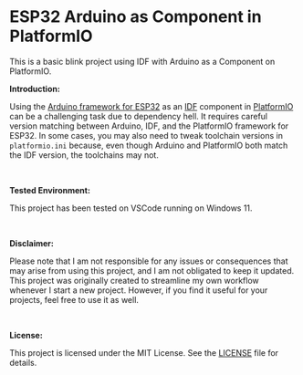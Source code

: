 # ESP32 Arduino as Component in PlatformIO

This is a basic blink project using IDF with Arduino as a Component on PlatformIO.

**Introduction:**

Using the [Arduino framework for ESP32](https://github.com/espressif/arduino-esp32/) as an [IDF](https://github.com/espressif/esp-idf) component in [PlatformIO](https://github.com/platformio/platform-espressif32) can be a challenging task due to dependency hell. It requires careful version matching between Arduino, IDF, and the PlatformIO framework for ESP32. In some cases, you may also need to tweak toolchain versions in `platformio.ini` because, even though Arduino and PlatformIO both match the IDF version, the toolchains may not.

<br>

**Tested Environment:**

This project has been tested on VSCode running on Windows 11.

<br>

**Disclaimer:**

Please note that I am not responsible for any issues or consequences that may arise from using this project, and I am not obligated to keep it updated. This project was originally created to streamline my own workflow whenever I start a new project. However, if you find it useful for your projects, feel free to use it as well.

<br>

**License:**

This project is licensed under the MIT License. See the [LICENSE](LICENSE) file for details.

